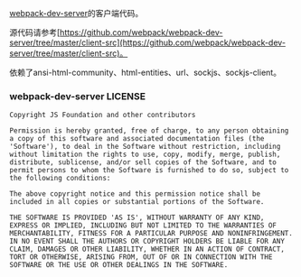[webpack-dev-server](https://github.com/webpack/webpack-dev-server)的客户端代码。   

源代码请参考[https://github.com/webpack/webpack-dev-server/tree/master/client-src](https://github.com/webpack/webpack-dev-server/tree/master/client-src)。   

依赖了ansi-html-community、html-entities、url、sockjs、sockjs-client。   

### webpack-dev-server LICENSE

```
Copyright JS Foundation and other contributors

Permission is hereby granted, free of charge, to any person obtaining
a copy of this software and associated documentation files (the
'Software'), to deal in the Software without restriction, including
without limitation the rights to use, copy, modify, merge, publish,
distribute, sublicense, and/or sell copies of the Software, and to
permit persons to whom the Software is furnished to do so, subject to
the following conditions:

The above copyright notice and this permission notice shall be
included in all copies or substantial portions of the Software.

THE SOFTWARE IS PROVIDED 'AS IS', WITHOUT WARRANTY OF ANY KIND,
EXPRESS OR IMPLIED, INCLUDING BUT NOT LIMITED TO THE WARRANTIES OF
MERCHANTABILITY, FITNESS FOR A PARTICULAR PURPOSE AND NONINFRINGEMENT.
IN NO EVENT SHALL THE AUTHORS OR COPYRIGHT HOLDERS BE LIABLE FOR ANY
CLAIM, DAMAGES OR OTHER LIABILITY, WHETHER IN AN ACTION OF CONTRACT,
TORT OR OTHERWISE, ARISING FROM, OUT OF OR IN CONNECTION WITH THE
SOFTWARE OR THE USE OR OTHER DEALINGS IN THE SOFTWARE.
```